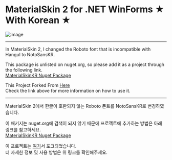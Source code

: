 # MaterialSkin 2 for .NET WinForms ★ With Korean ★

![image](https://github.com/byungmeo/MaterialSkinKR/assets/37506142/5b9595da-09c1-4e25-9f0b-65aaa4fe2644)

---

In MaterialSkin 2, I changed the Roboto font that is incompatible with Hangul to NotoSansKR.

This package is unlisted on nuget.org, so please add it as a project through the following link.</br>
[MaterialSkinKR Nuget Package](https://www.nuget.org/packages/MaterialSkinKR/1.0.0)

This Project Forked From [Here](https://github.com/leocb/MaterialSkin)</br>
Check the link above for more information on how to use it.

---

MaterialSkin 2에서 한글이 호환되지 않는 Roboto 폰트를 NotoSansKR로 변경하였습니다.

이 패키지는 nuget.org에 검색이 되지 않기 때문에 프로젝트에 추가하는 방법은 아래 링크를 참고하세요.</br>
[MaterialSkinKR Nuget Package](https://www.nuget.org/packages/MaterialSkinKR/1.0.0)

이 프로젝트는 [여기](https://github.com/leocb/MaterialSkin)서 포크되었습니다.</br>
더 자세한 정보 및 사용 방법은 위 링크를 확인해주세요.
